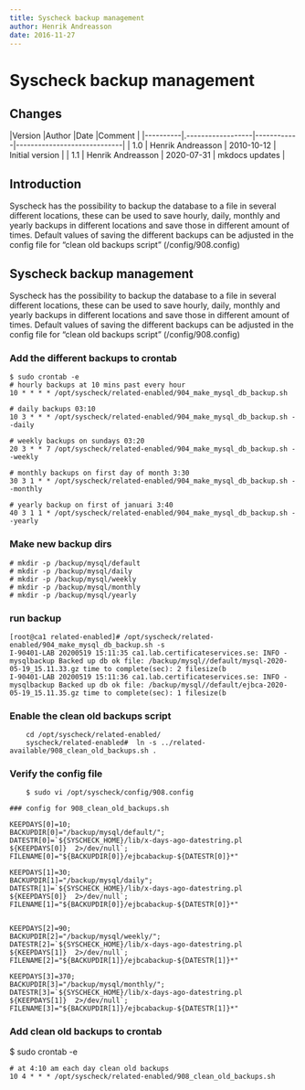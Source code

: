 ```yaml
---
title: Syscheck backup management
author: Henrik Andreasson
date: 2016-11-27
---
```


#  ﻿Syscheck backup management

## Changes

|Version   |Author             |Date        |Comment                      |
|----------|.------------------|------------|-----------------------------|
| 1.0      | Henrik Andreasson | 2010-10-12 | Initial version             |
| 1.1      | Henrik Andreasson | 2020-07-31 | mkdocs updates              |


## Introduction

Syscheck has the possibility to backup the database to a file in several different locations, these can be used to save hourly, daily, monthly and yearly backups in different locations and save those in different amount of times.
Default values of saving the different backups can be adjusted in the config file for “clean old backups script” (<syscheck>/config/908.config)



## Syscheck backup management


Syscheck has the possibility to backup the database to a file in several different locations, these can be used to save hourly, daily, monthly and yearly backups in different locations and save those in different amount of times.
Default values of saving the different backups can be adjusted in the config file for “clean old backups script” (<syscheck>/config/908.config)


### Add the different backups to crontab


```
$ sudo crontab -e
# hourly backups at 10 mins past every hour
10 * * * * /opt/syscheck/related-enabled/904_make_mysql_db_backup.sh

# daily backups 03:10
10 3 * * * /opt/syscheck/related-enabled/904_make_mysql_db_backup.sh --daily

# weekly backups on sundays 03:20
20 3 * * 7 /opt/syscheck/related-enabled/904_make_mysql_db_backup.sh --weekly

# monthly backups on first day of month 3:30
30 3 1 * * /opt/syscheck/related-enabled/904_make_mysql_db_backup.sh --monthly

# yearly backup on first of januari 3:40
40 3 1 1 * /opt/syscheck/related-enabled/904_make_mysql_db_backup.sh --yearly
```

### Make new backup dirs

    # mkdir -p /backup/mysql/default
    # mkdir -p /backup/mysql/daily
    # mkdir -p /backup/mysql/weekly
    # mkdir -p /backup/mysql/monthly
    # mkdir -p /backup/mysql/yearly


### run backup

    [root@ca1 related-enabled]# /opt/syscheck/related-enabled/904_make_mysql_db_backup.sh -s
    I-90401-LAB 20200519 15:11:35 ca1.lab.certificateservices.se: INFO - mysqlbackup Backed up db ok file: /backup/mysql//default/mysql-2020-05-19_15.11.33.gz time to complete(sec): 2 filesize(b
    I-90401-LAB 20200519 15:11:36 ca1.lab.certificateservices.se: INFO - mysqlbackup Backed up db ok file: /backup/mysql//default/ejbca-2020-05-19_15.11.35.gz time to complete(sec): 1 filesize(b

### Enable the clean old backups script

        cd /opt/syscheck/related-enabled/
        syscheck/related-enabled#  ln -s ../related-available/908_clean_old_backups.sh .

### Verify the config file

        $ sudo vi /opt/syscheck/config/908.config

```
### config for 908_clean_old_backups.sh

KEEPDAYS[0]=10;
BACKUPDIR[0]="/backup/mysql/default/";
DATESTR[0]=`${SYSCHECK_HOME}/lib/x-days-ago-datestring.pl ${KEEPDAYS[0]}  2>/dev/null`;
FILENAME[0]="${BACKUPDIR[0]}/ejbcabackup-${DATESTR[0]}*"

KEEPDAYS[1]=30;
BACKUPDIR[1]="/backup/mysql/daily";
DATESTR[1]=`${SYSCHECK_HOME}/lib/x-days-ago-datestring.pl ${KEEPDAYS[0]}  2>/dev/null`;
FILENAME[1]="${BACKUPDIR[0]}/ejbcabackup-${DATESTR[0]}*"


KEEPDAYS[2]=90;
BACKUPDIR[2]="/backup/mysql/weekly/";
DATESTR[2]=`${SYSCHECK_HOME}/lib/x-days-ago-datestring.pl ${KEEPDAYS[1]}  2>/dev/null`;
FILENAME[2]="${BACKUPDIR[1]}/ejbcabackup-${DATESTR[1]}*"

KEEPDAYS[3]=370;
BACKUPDIR[3]="/backup/mysql/monthly/";
DATESTR[3]=`${SYSCHECK_HOME}/lib/x-days-ago-datestring.pl ${KEEPDAYS[1]}  2>/dev/null`;
FILENAME[3]="${BACKUPDIR[1]}/ejbcabackup-${DATESTR[1]}*"
```

### Add clean old backups to crontab

$ sudo crontab -e
```
# at 4:10 am each day clean old backups
10 4 * * * /opt/syscheck/related-enabled/908_clean_old_backups.sh
```
